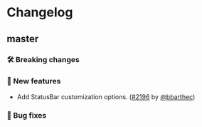 # Changelog

## master

### 🛠 Breaking changes

### 🎉 New features

- Add StatusBar customization options. ([#2196](https://github.com/expo/expo-cli/pull/2196) by [@bbarthec](https://github.com/bbarthec))

### 🐛 Bug fixes

